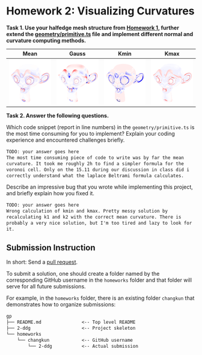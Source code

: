 # Homework 2: Visualizing Curvatures

**Task 1. Use your halfedge mesh structure from [Homework 1](../1-halfedge/README.md), further extend the [geometry/primitive.ts](./src/geometry/primitive.ts) file and implement different normal and curvature computing methods.**

|Mean|Gauss|Kmin|Kmax|
|:--:|:--:|:--:|:--:|
|<img src="./assets/Mean.png" height="120"/>|<img src="./assets/Gaussian.png" height="120"/>|<img src="./assets/Kmin.png" height="120"/>|<img src="./assets/Kmax.png" height="120"/>|

**Task 2. Answer the following questions.**

Which code snippet (report in line numbers) in the `geometry/primitive.ts` is the most time consuming for you to implement? Explain your coding experience and encountered challenges briefly.

```
TODO: your answer goes here
The most time consuming piece of code to write was by far the mean curvature. It took me roughly 2h to find a simpler formula for the voronoi cell. Only on the 15.11 during our discussion in class did i correctly understand what the laplace Beltrami formula calculates.
```

Describe an impressive bug that you wrote while implementing this project, and briefly explain how you fixed it.

```
TODO: your answer goes here
Wrong calculation of kmin and kmax. Pretty messy solution by recalculating k1 and k2 with the correct mean curvature. There is probably a very nice solution, but I'm too tired and lazy to look for it.
```

## Submission Instruction

In short: Send a [pull request](https://github.com/mimuc/gp/pulls).

To submit a solution, one should create a folder named by the corresponding GitHub username in the `homeworks` folder and that folder will serve for all future submissions.

For example, in the `homeworks` folder, there is an existing folder `changkun`
that demonstrates how to organize submissions:

```
gp
├── README.md               <-- Top level README
├── 2-ddg                   <-- Project skeleton
└── homeworks
    └── changkun            <-- GitHub username
        └── 2-ddg           <-- Actual submission
```
